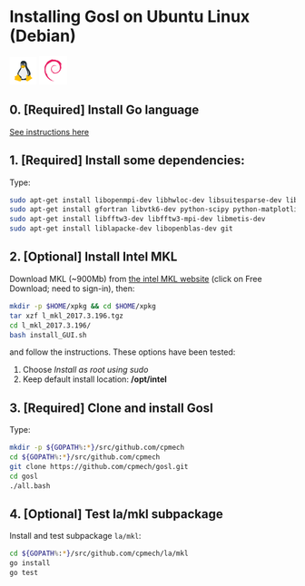# Installing Gosl on Ubuntu Linux (Debian)

<div id="container">
<p>
<a href="https://github.com/cpmech/gosl/blob/master/doc/InstallationOnUbuntu.md"><img src="icon-linux.png"></a>
<a href="https://github.com/cpmech/gosl/blob/master/doc/InstallationOnUbuntu.md"><img src="icon-debian.png"></a>
</p>
</div>

## 0. [Required] Install Go language

[See instructions here](https://github.com/cpmech/gosl/blob/master/doc/InstallAndTestGo.md)

## 1. [Required] Install some dependencies:

Type:
```bash
sudo apt-get install libopenmpi-dev libhwloc-dev libsuitesparse-dev libmumps-dev 
sudo apt-get install gfortran libvtk6-dev python-scipy python-matplotlib dvipng
sudo apt-get install libfftw3-dev libfftw3-mpi-dev libmetis-dev
sudo apt-get install liblapacke-dev libopenblas-dev git
```

## 2. [Optional] Install Intel MKL

Download MKL (~900Mb) from [the intel MKL website](https://software.intel.com/en-us/intel-mkl)
(click on Free Download; need to sign-in), then:
```bash
mkdir -p $HOME/xpkg && cd $HOME/xpkg
tar xzf l_mkl_2017.3.196.tgz
cd l_mkl_2017.3.196/
bash install_GUI.sh
```
and follow the instructions. These options have been tested:
1. Choose _Install as root using sudo_
2. Keep default install location: **/opt/intel**

## 3. [Required] Clone and install Gosl

Type:
```bash
mkdir -p ${GOPATH%:*}/src/github.com/cpmech
cd ${GOPATH%:*}/src/github.com/cpmech
git clone https://github.com/cpmech/gosl.git
cd gosl
./all.bash
```

## 4. [Optional] Test la/mkl subpackage

Install and test subpackage `la/mkl`:
```bash
cd ${GOPATH%:*}/src/github.com/cpmech/la/mkl
go install
go test
```

